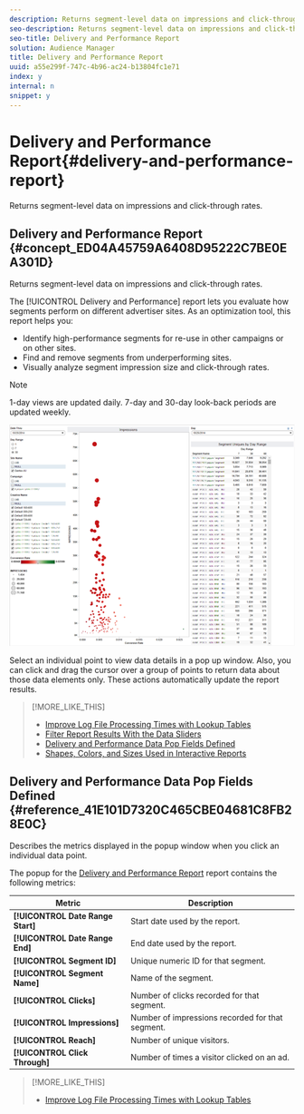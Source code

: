 ```yaml
---
description: Returns segment-level data on impressions and click-through rates.
seo-description: Returns segment-level data on impressions and click-through rates.
seo-title: Delivery and Performance Report
solution: Audience Manager
title: Delivery and Performance Report
uuid: a55e299f-747c-4b96-ac24-b13804fc1e71
index: y
internal: n
snippet: y
---
```


# Delivery and Performance Report{#delivery-and-performance-report}

Returns segment-level data on impressions and click-through rates.

## Delivery and Performance Report {#concept_ED04A45759A6408D95222C7BE0EA301D}

Returns segment-level data on impressions and click-through rates.

<!-- 

c_delivery_reports.xml

 -->

The [!UICONTROL Delivery and Performance] report lets you evaluate how segments perform on different advertiser sites. As an optimization tool, this report helps you:

* Identify high-performance segments for re-use in other campaigns or on other sites. 
* Find and remove segments from underperforming sites. 
* Visually analyze segment impression size and click-through rates.

>[!NOTE]
>
>1-day views are updated daily. 7-day and 30-day look-back periods are updated weekly.

![](assets/deliveryAndPerformanceReportCapture.PNG)

Select an individual point to view data details in a pop up window. Also, you can click and drag the cursor over a group of points to return data about those data elements only. These actions automatically update the report results. 

>[!MORE_LIKE_THIS]
>
>* [Improve Log File Processing Times with Lookup Tables](lookup-tables.md#concept_53C119A83E6F49D28451828C54CF4FC1)
>* [Filter Report Results With the Data Sliders](data-sliders.md#concept_00E60A0BDB274B07A1DD342EE5554C37)
>* [Delivery and Performance Data Pop Fields Defined](delivery-performance-report.md#reference_41E101D7320C465CBE04681C8FB28E0C)
>* [Shapes, Colors, and Sizes Used in Interactive Reports](interactive-report-technology.md#reference_25F1411379B34946B5AB8156A0F87626)

## Delivery and Performance Data Pop Fields Defined {#reference_41E101D7320C465CBE04681C8FB28E0C}

Describes the metrics displayed in the popup window when you click an individual data point. 

<!-- 

r_delivery_data_pop.xml

 -->

The popup for the [Delivery and Performance Report](../../reporting/dynamic-reports/delivery-performance-report.md#concept_ED04A45759A6408D95222C7BE0EA301D) report contains the following metrics:

|  Metric  | Description  |
|---|---|
|  **[!UICONTROL Date Range Start]** | Start date used by the report.  |
|  **[!UICONTROL Date Range End]** | End date used by the report.  |
|  **[!UICONTROL Segment ID]** | Unique numeric ID for that segment.  |
|  **[!UICONTROL Segment Name]** | Name of the segment.  |
|  **[!UICONTROL Clicks]** | Number of clicks recorded for that segment.  |
|  **[!UICONTROL Impressions]** | Number of impressions recorded for that segment.  |
|  **[!UICONTROL Reach]** | Number of unique visitors.  |
|  **[!UICONTROL Click Through]** | Number of times a visitor clicked on an ad.  |

>[!MORE_LIKE_THIS]
>
>* [Improve Log File Processing Times with Lookup Tables](lookup-tables.md#concept_53C119A83E6F49D28451828C54CF4FC1)
